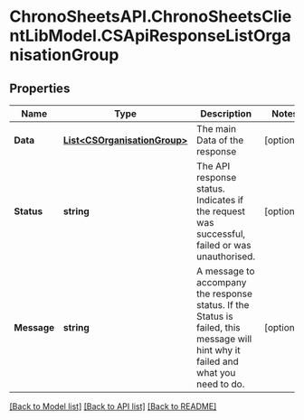 # ChronoSheetsAPI.ChronoSheetsClientLibModel.CSApiResponseListOrganisationGroup
## Properties

Name | Type | Description | Notes
------------ | ------------- | ------------- | -------------
**Data** | [**List&lt;CSOrganisationGroup&gt;**](CSOrganisationGroup.md) | The main Data of the response | [optional] 
**Status** | **string** | The API response status. Indicates if the request was successful, failed or was unauthorised. | [optional] 
**Message** | **string** | A message to accompany the response status.  If the Status is failed, this message will hint why it failed and what you need to do. | [optional] 

[[Back to Model list]](../README.md#documentation-for-models) [[Back to API list]](../README.md#documentation-for-api-endpoints) [[Back to README]](../README.md)


